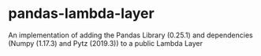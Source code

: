 # pandas-lambda-layer
An implementation of adding the Pandas Library (0.25.1) and dependencies (Numpy (1.17.3) and Pytz (2019.3)) to a public Lambda Layer
